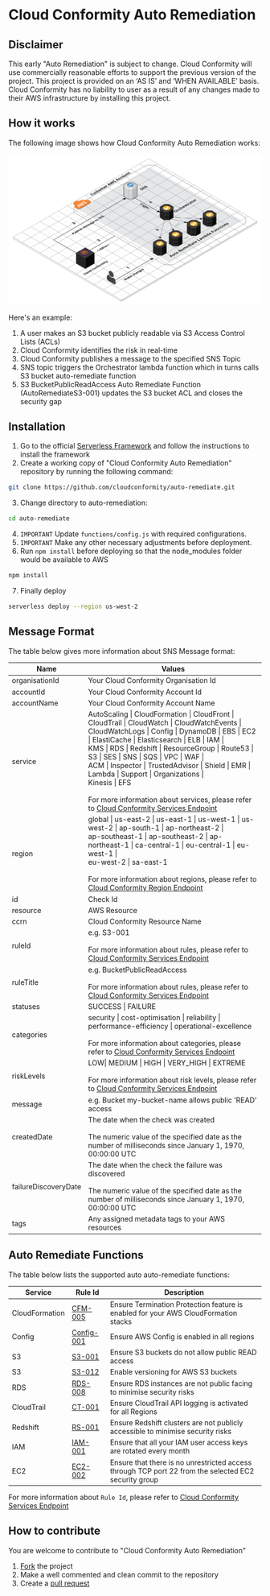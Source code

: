 # Cloud Conformity Auto Remediation

## Disclaimer
This early "Auto Remediation" is subject to change. Cloud Conformity will use commercially reasonable efforts to support the previous version of the project.
This project is provided on an ‘AS IS’ and ‘WHEN AVAILABLE’ basis.  Cloud Conformity has no liability to user as a result of any changes made to their AWS infrastructure by installing this project.

## How it works

The following image shows how Cloud Conformity Auto Remediation works:

![Cloud Conformity Auto Remediation](images/how-it-works.png)

Here's an example:

1. A user makes an S3 bucket publicly readable via S3 Access Control Lists (ACLs)
2. Cloud Conformity identifies the risk in real-time
3. Cloud Conformity publishes a message to the specified SNS Topic
3. SNS topic triggers the Orchestrator lambda function which in turns calls S3 bucket auto-remediate function
4. S3 BucketPublicReadAccess Auto Remediate Function (AutoRemediateS3-001) updates the S3 bucket ACL and closes the security gap


## Installation
1. Go to the official [Serverless Framework](https://serverless.com/framework/docs/providers/aws/guide/installation/)  and follow the instructions to install the framework
2. Create a working copy of "Cloud Conformity Auto Remediation" repository by running the following command:
```bash
git clone https://github.com/cloudconformity/auto-remediate.git
```
3. Change directory to auto-remediation:

```bash
cd auto-remediate
```
4. `IMPORTANT` Update `functions/config.js` with required configurations.
5. `IMPORTANT` Make any other necessary adjustments before deployment.
6. Run `npm install` before deploying so that the node_modules folder would be available to AWS

```bash
npm install
```
7. Finally deploy

```bash
serverless deploy --region us-west-2
```


## Message Format

The table below gives more information about SNS Message format:

| Name  | Values |
| ------------- | ------------- |
|  organisationId | Your Cloud Conformity Organisation Id |
|  accountId | Your Cloud Conformity Account Id |
|  accountName | Your Cloud Conformity Account Name |
|  service  | AutoScaling \| CloudFormation \| CloudFront \| CloudTrail \| CloudWatch \| CloudWatchEvents \|<br />CloudWatchLogs \| Config \| DynamoDB \| EBS \| EC2 \| ElastiCache \| Elasticsearch \| ELB \| IAM \|<br />KMS \| RDS \| Redshift \| ResourceGroup \| Route53 \| S3 \| SES \| SNS \| SQS \| VPC \| WAF \|<br />ACM \| Inspector \| TrustedAdvisor \| Shield \| EMR \| Lambda \| Support \| Organizations \|<br />Kinesis \| EFS<br /><br />For more information about services, please refer to [Cloud Conformity Services Endpoint](https://us-west-2.cloudconformity.com/v1/services) |
|  region  | global \| us-east-2 \| us-east-1 \| us-west-1 \| us-west-2 \| ap-south-1 \| ap-northeast-2 \|<br />ap-southeast-1 \| ap-southeast-2 \| ap-northeast-1 \| ca-central-1 \| eu-central-1 \| eu-west-1 \|<br /> eu-west-2 \| sa-east-1 <br /><br />For more information about regions, please refer to [Cloud Conformity Region Endpoint](https://us-west-2.cloudconformity.com/v1/regions) |
|  id | Check Id |
|  resource | AWS Resource |
|  ccrn | Cloud Conformity Resource Name |
|  ruleId  | e.g. S3-001 <br /><br />For more information about rules, please refer to [Cloud Conformity Services Endpoint](https://us-west-2.cloudconformity.com/v1/services) |
|  ruleTitle  | e.g. BucketPublicReadAccess <br /><br />For more information about rules, please refer to [Cloud Conformity Services Endpoint](https://us-west-2.cloudconformity.com/v1/services) |
|  statuses | SUCCESS \| FAILURE |
|  categories  | security \| cost-optimisation \| reliability \| performance-efficiency  \| operational-excellence <br /><br />For more information about categories, please refer to [Cloud Conformity Services Endpoint](https://us-west-2.cloudconformity.com/v1/services) |
|  riskLevels  | LOW\| MEDIUM \| HIGH \| VERY_HIGH \| EXTREME <br /><br />For more information about risk levels, please refer to [Cloud Conformity Services Endpoint](https://us-west-2.cloudconformity.com/v1/services) |
|  message  | e.g. Bucket my-bucket-name allows public 'READ' access |
|  createdDate  | The date when the check was created<br /><br />The numeric value of the specified date as the number of milliseconds since January 1, 1970, 00:00:00 UTC |
|  failureDiscoveryDate  | The date when the check the failure was discovered<br /><br />The numeric value of the specified date as the number of milliseconds since January 1, 1970, 00:00:00 UTC |
|  tags  | Any assigned metadata tags to your AWS resources |


## Auto Remediate Functions

The table below lists the supported auto auto-remediate functions:

| Service  | Rule Id | Description |
| ------------- | ------------- | ------------- |
|  CloudFormation | [CFM-005](https://www.cloudconformity.com/conformity-rules/CloudFormation/stack-termination-protection.html)    | Ensure Termination Protection feature is enabled for your AWS CloudFormation stacks |
|  Config | [Config-001](https://www.cloudconformity.com/conformity-rules/Config/aws-config-enabled.html)    | Ensure AWS Config is enabled in all regions |
|  S3  | [S3-001](https://www.cloudconformity.com/conformity-rules/S3/s3-bucket-public-read-access.html) | Ensure S3 buckets do not allow public READ access |
|  S3  | [S3-012](https://www.cloudconformity.com/conformity-rules/S3/s3-bucket-versioning-enabled.html) | Enable versioning for AWS S3 buckets |
|  RDS | [RDS-008](https://www.cloudconformity.com/conformity-rules/RDS/rds-publicly-accessible.html)    | Ensure RDS instances are not public facing to minimise security risks |
|  CloudTrail | [CT-001](https://www.cloudconformity.com/conformity-rules/CloudTrail/cloudtrail-enabled.html)    | Ensure CloudTrail API logging is activated for all Regions |
|  Redshift | [RS-001](https://www.cloudconformity.com/conformity-rules/Redshift/redshift-cluster-publicly-accessible.html)    | Ensure Redshift clusters are not publicly accessible to minimise security risks |
|  IAM | [IAM-001](https://www.cloudconformity.com/conformity-rules/IAM/access-keys-rotated-30-days.html)    | Ensure that all your IAM user access keys are rotated every month  |
|  EC2 | [EC2-002](https://www.cloudconformity.com/conformity-rules/EC2/unrestricted-ssh-access.html)    | Ensure that there is no unrestricted access through TCP port 22 from the selected EC2 security group  |

For more information about `Rule Id`, please refer to [Cloud Conformity Services Endpoint](https://us-west-2.cloudconformity.com/v1/services)

## How to contribute

You are welcome to contribute to "Cloud Conformity Auto Remediation"

1. [Fork](https://help.github.com/articles/fork-a-repo/) the project
2. Make a well commented and clean commit to the repository
3. Create a [pull request](https://help.github.com/articles/about-pull-requests/)
